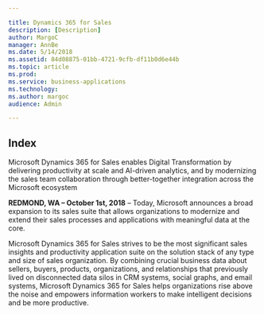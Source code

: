 ```yaml
---

title: Dynamics 365 for Sales
description: [Description]
author: MargoC
manager: AnnBe
ms.date: 5/14/2018
ms.assetid: 84d08875-01bb-4721-9cfb-df11b0d6e44b
ms.topic: article
ms.prod: 
ms.service: business-applications
ms.technology: 
ms.author: margoc
audience: Admin

---
```

Index
-----

Microsoft Dynamics 365 for Sales enables Digital Transformation by delivering
productivity at scale and AI-driven analytics, and by modernizing the sales team
collaboration through better-together integration across the Microsoft ecosystem

**REDMOND, WA – October 1st, 2018** – Today, Microsoft announces a broad
expansion to its sales suite that allows organizations to modernize and extend
their sales processes and applications with meaningful data at the core.

Microsoft Dynamics 365 for Sales strives to be the most significant sales
insights and productivity application suite on the solution stack of any type
and size of sales organization. By combining crucial business data about
sellers, buyers, products, organizations, and relationships that previously
lived on disconnected data silos in CRM systems, social graphs, and email
systems, Microsoft Dynamics 365 for Sales helps organizations rise above the
noise and empowers information workers to make intelligent decisions and be more
productive.

